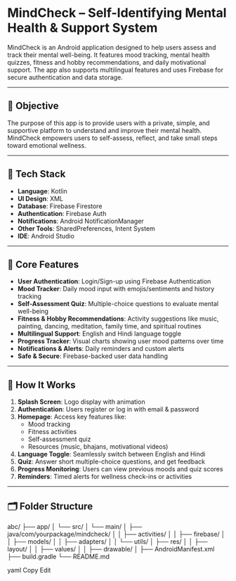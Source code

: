 # MindCheck – Self-Identifying Mental Health & Support System

MindCheck is an Android application designed to help users assess and track their mental well-being. It features mood tracking, mental health quizzes, fitness and hobby recommendations, and daily motivational support. The app also supports multilingual features and uses Firebase for secure authentication and data storage.

---

## 📌 Objective

The purpose of this app is to provide users with a private, simple, and supportive platform to understand and improve their mental health. MindCheck empowers users to self-assess, reflect, and take small steps toward emotional wellness.

---

## 🔧 Tech Stack

- **Language**: Kotlin  
- **UI Design**: XML  
- **Database**: Firebase Firestore  
- **Authentication**: Firebase Auth  
- **Notifications**: Android NotificationManager  
- **Other Tools**: SharedPreferences, Intent System  
- **IDE**: Android Studio  

---

## 🎯 Core Features

- **User Authentication**: Login/Sign-up using Firebase Authentication
- **Mood Tracker**: Daily mood input with emojis/sentiments and history tracking
- **Self-Assessment Quiz**: Multiple-choice questions to evaluate mental well-being
- **Fitness & Hobby Recommendations**: Activity suggestions like music, painting, dancing, meditation, family time, and spiritual routines
- **Multilingual Support**: English and Hindi language toggle
- **Progress Tracker**: Visual charts showing user mood patterns over time
- **Notifications & Alerts**: Daily reminders and custom alerts
- **Safe & Secure**: Firebase-backed user data handling

---

## 📲 How It Works

1. **Splash Screen**: Logo display with animation
2. **Authentication**: Users register or log in with email & password
3. **Homepage**: Access key features like:
   - Mood tracking
   - Fitness activities
   - Self-assessment quiz
   - Resources (music, bhajans, motivational videos)
4. **Language Toggle**: Seamlessly switch between English and Hindi
5. **Quiz**: Answer short multiple-choice questions, and get feedback
6. **Progress Monitoring**: Users can view previous moods and quiz scores
7. **Reminders**: Timed alerts for wellness check-ins or activities

---

## 🗂 Folder Structure

abc/
├── app/
│ └── src/
│ └── main/
│ ├── java/com/yourpackage/mindcheck/
│ │ ├── activities/
│ │ ├── firebase/
│ │ ├── models/
│ │ ├── adapters/
│ │ └── utils/
│ ├── res/
│ │ ├── layout/
│ │ ├── values/
│ │ ├── drawable/
│ ├── AndroidManifest.xml
├── build.gradle
└── README.md

yaml
Copy
Edit
